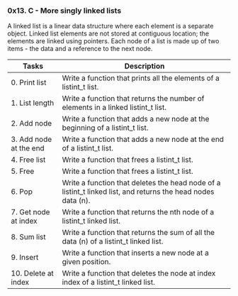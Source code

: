 ### 0x13. C - More singly linked lists

A linked list is a linear data structure where each element is a separate object. Linked list elements are not stored at contiguous location; the elements are linked using pointers. Each node of a list is made up of two items - the data and a reference to the next node.

| Tasks | Description |
| ------ | ------ |
| 0. Print list | Write a function that prints all the elements of a listint_t list. |
| 1. List length | Write a function that returns the number of elements in a linked listint_t list. |
| 2. Add node | Write a function that adds a new node at the beginning of a listint_t list. |
| 3. Add node at the end  | Write a function that adds a new node at the end of a listint_t list. |
| 4. Free list  | Write a function that frees a listint_t list. |
| 5. Free | Write a function that frees a listint_t list. |
| 6. Pop | Write a function that deletes the head node of a listint_t linked list, and returns the head nodes data (n). |
| 7. Get node at index | Write a function that returns the nth node of a listint_t linked list. |
| 8. Sum list | Write a function that returns the sum of all the data (n) of a listint_t linked list. |
| 9. Insert | Write a function that inserts a new node at a given position. |
| 10. Delete at index | Write a function that deletes the node at index index of a listint_t linked list. |